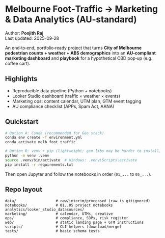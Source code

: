 # Melbourne Foot‑Traffic → Marketing & Data Analytics (AU‑standard)

Author: **Poojith Raj**  
Last updated: 2025-09-28

An end‑to‑end, portfolio‑ready project that turns **City of Melbourne pedestrian counts + weather + ABS demographics**
into an **AU‑compliant marketing dashboard** and **playbook** for a hypothetical CBD pop‑up (e.g., coffee cart).

## Highlights
- Reproducible data pipeline (Python + notebooks)
- Looker Studio dashboard (traffic × weather × events)
- Marketing ops: content calendar, UTM plan, GTM event tagging
- AU compliance checklist (APPs, Spam Act, AANA)

## Quickstart
```bash
# Option A: Conda (recommended for Geo stack)
conda env create -f environment.yml
conda activate melb_foot_traffic

# Option B: venv + pip (lightweight; geo libs may be harder to install)
python -m venv .venv
source .venv/bin/activate  # Windows: .venv\Scripts\activate
pip install -r requirements.txt
```

Then open Jupyter and follow the notebooks in order (`01_...` to `05_...`).

## Repo layout
```
data/                  # raw/interim/processed (raw is gitignored)
notebooks/             # 01..05 project notebooks
analytics/looker_studio_datasources/
marketing/             # calendar, UTMs, creative
ops/                   # compliance, SOPs, risk register
web/                   # static landing page + GTM instructions
scripts/               # CLI helpers (download/merge)
tests/                 # basic schema tests
```
